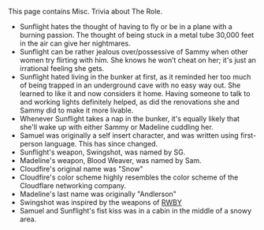 This page contains Misc. Trivia about The Role.

- Sunflight hates the thought of having to fly or be in a plane with a burning passion. The thought of being stuck in a metal tube 30,000 feet in the air can give her nightmares.
- Sunflight can be rather jealous over/possessive of Sammy when other women try flirting with him. She knows he won’t cheat on her; it's just an irrational feeling she gets.
- Sunflight hated living in the bunker at first, as it reminded her too much of being trapped in an underground cave with no easy way out. She learned to like it and now considers it home. Having someone to talk to and working lights definitely helped, as did the renovations she and Sammy did to make it more livable.
- Whenever Sunflight takes a nap in the bunker, it's equally likely that she'll wake up with either Sammy or Madeline cuddling her.
- Samuel was originally a self insert character, and was written using first-person language. This has since changed.
- Sunflight's weapon, Swingshot, was named by SG.
- Madeline's weapon, Blood Weaver, was named by Sam.
- Cloudfire's original name was "Snow"
- Cloudfire's color scheme highly resembles the color scheme of the Cloudflare networking company.
- Madeline's last name was originally "Andlerson"
- Swingshot was inspired by the weapons of [RWBY](https://rwby.fandom.com/wiki/RWBY_Wiki)
- Samuel and Sunflight's fist kiss was in a cabin in the middle of a snowy area.